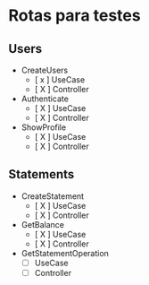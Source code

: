 # Rotas para testes

## Users
*   CreateUsers
    *   [ x ] UseCase
    *   [ X ] Controller
*   Authenticate
    *   [ X ] UseCase
    *   [ X ] Controller
*   ShowProfile
    *   [ X ] UseCase
    *   [ X ] Controller

## Statements
*   CreateStatement
    *   [ X ] UseCase
    *   [ X ] Controller
*   GetBalance
    *   [ X ] UseCase
    *   [ X ] Controller
*   GetStatementOperation
    *   [  ] UseCase
    *   [  ] Controller